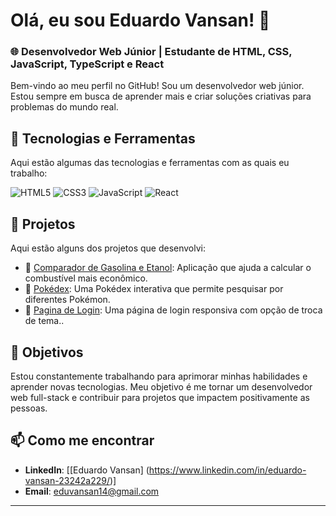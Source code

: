 # Olá, eu sou Eduardo Vansan! 👋

### 🌐 Desenvolvedor Web Júnior | Estudante de HTML, CSS, JavaScript, TypeScript e React

Bem-vindo ao meu perfil no GitHub! Sou um desenvolvedor web júnior. Estou sempre em busca de aprender mais e criar soluções criativas para problemas do mundo real.

## 🚀 Tecnologias e Ferramentas
Aqui estão algumas das tecnologias e ferramentas com as quais eu trabalho:

![HTML5](https://img.shields.io/badge/HTML5-E34F26?style=for-the-badge&logo=html5&logoColor=white) ![CSS3](https://img.shields.io/badge/CSS3-1572B6?style=for-the-badge&logo=css3&logoColor=white) ![JavaScript](https://img.shields.io/badge/JavaScript-F7DF1E?style=for-the-badge&logo=javascript&logoColor=black) ![React](https://img.shields.io/badge/React-20232A?style=for-the-badge&logo=react&logoColor=61DAFB) 

## 📂 Projetos
Aqui estão alguns dos projetos que desenvolvi:

- 🔗 [Comparador de Gasolina e Etanol](https://vansaneduardo.github.io/gasolinaVsEtanol/): Aplicação que ajuda a calcular o combustível mais econômico.
- 🔗 [Pokédex](https://vansaneduardo.github.io/pokedex/): Uma Pokédex interativa que permite pesquisar por diferentes Pokémon.
-  🔗 [Pagina de Login](https://vansaneduardo.github.io/loginPage/): Uma página de login responsiva com opção de troca de tema..

## 🎯 Objetivos
Estou constantemente trabalhando para aprimorar minhas habilidades e aprender novas tecnologias. Meu objetivo é me tornar um desenvolvedor web full-stack e contribuir para projetos que impactem positivamente as pessoas.

## 📫 Como me encontrar
- **LinkedIn**: [[Eduardo Vansan] (https://www.linkedin.com/in/eduardo-vansan-23242a229/)]
- **Email**: eduvansan14@gmail.com
---



